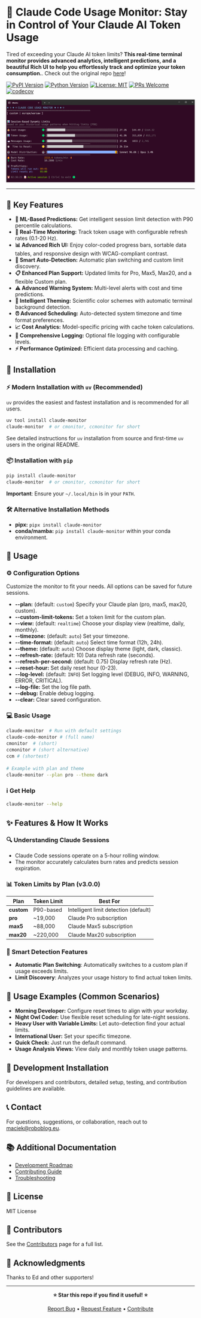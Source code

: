 # 🚀 Claude Code Usage Monitor: Stay in Control of Your Claude AI Token Usage

Tired of exceeding your Claude AI token limits? **This real-time terminal monitor provides advanced analytics, intelligent predictions, and a beautiful Rich UI to help you effortlessly track and optimize your token consumption.**.  Check out the original repo [here](https://github.com/Maciek-roboblog/Claude-Code-Usage-Monitor)!

[![PyPI Version](https://img.shields.io/pypi/v/claude-monitor.svg)](https://pypi.org/project/claude-monitor/)
[![Python Version](https://img.shields.io/badge/python-3.9+-blue.svg)](https://python.org)
[![License: MIT](https://img.shields.io/badge/License-MIT-yellow.svg)](https://opensource.org/licenses/MIT)
[![PRs Welcome](https://img.shields.io/badge/PRs-welcome-brightgreen.svg)](http://makeapullrequest.com)
[![codecov](https://codecov.io/gh/Maciek-roboblog/Claude-Code-Usage-Monitor/branch/main/graph/badge.svg)](https://codecov.io/gh/Maciek-roboblog/Claude-Code-Usage-Monitor)

![Claude Token Monitor Screenshot](https://raw.githubusercontent.com/Maciek-roboblog/Claude-Code-Usage-Monitor/main/doc/scnew.png)

---

## 🔑 Key Features

*   **🔮 ML-Based Predictions:** Get intelligent session limit detection with P90 percentile calculations.
*   **🔄 Real-Time Monitoring:** Track token usage with configurable refresh rates (0.1-20 Hz).
*   **📊 Advanced Rich UI:** Enjoy color-coded progress bars, sortable data tables, and responsive design with WCAG-compliant contrast.
*   **🤖 Smart Auto-Detection:**  Automatic plan switching and custom limit discovery.
*   **📋 Enhanced Plan Support:** Updated limits for Pro, Max5, Max20, and a flexible Custom plan.
*   **⚠️ Advanced Warning System:** Multi-level alerts with cost and time predictions.
*   **🎨 Intelligent Theming:** Scientific color schemes with automatic terminal background detection.
*   **⏰ Advanced Scheduling:** Auto-detected system timezone and time format preferences.
*   **📈 Cost Analytics:** Model-specific pricing with cache token calculations.
*   **📝 Comprehensive Logging:** Optional file logging with configurable levels.
*   **⚡ Performance Optimized:** Efficient data processing and caching.

## 🚀 Installation

### ⚡ Modern Installation with `uv` (Recommended)

`uv` provides the easiest and fastest installation and is recommended for all users.

```bash
uv tool install claude-monitor
claude-monitor  # or cmonitor, ccmonitor for short
```

See detailed instructions for `uv` installation from source and first-time `uv` users in the original README.

### 📦 Installation with `pip`

```bash
pip install claude-monitor
claude-monitor  # or cmonitor, ccmonitor for short
```
**Important**: Ensure your `~/.local/bin` is in your `PATH`.

### 🛠️ Alternative Installation Methods

*   **pipx:**  `pipx install claude-monitor`
*   **conda/mamba:**  `pip install claude-monitor` within your conda environment.

## 📖 Usage

### ⚙️ Configuration Options

Customize the monitor to fit your needs.  All options can be saved for future sessions.

*   **--plan:** (default: `custom`) Specify your Claude plan (pro, max5, max20, custom).
*   **--custom-limit-tokens:** Set a token limit for the custom plan.
*   **--view:** (default: `realtime`) Choose your display view (realtime, daily, monthly).
*   **--timezone:** (default: `auto`) Set your timezone.
*   **--time-format:** (default: `auto`) Select time format (12h, 24h).
*   **--theme:** (default: `auto`) Choose display theme (light, dark, classic).
*   **--refresh-rate:** (default: 10) Data refresh rate (seconds).
*   **--refresh-per-second:** (default: 0.75) Display refresh rate (Hz).
*   **--reset-hour:** Set daily reset hour (0-23).
*   **--log-level:** (default: `INFO`) Set logging level (DEBUG, INFO, WARNING, ERROR, CRITICAL).
*   **--log-file:** Set the log file path.
*   **--debug:** Enable debug logging.
*   **--clear:** Clear saved configuration.

### 💻 Basic Usage

```bash
claude-monitor  # Run with default settings
claude-code-monitor # (full name)
cmonitor  # (short)
ccmonitor # (short alternative)
ccm # (shortest)

# Example with plan and theme
claude-monitor --plan pro --theme dark
```

### ℹ️ Get Help

```bash
claude-monitor --help
```

## ✨ Features & How It Works

### 🔍 Understanding Claude Sessions

*   Claude Code sessions operate on a 5-hour rolling window.
*   The monitor accurately calculates burn rates and predicts session expiration.

### 📊 Token Limits by Plan (v3.0.0)

| Plan           | Token Limit | Best For                  |
|----------------|-------------|---------------------------|
| **custom**       | P90-based   | Intelligent limit detection (default) |
| **pro**          | ~19,000     | Claude Pro subscription |
| **max5**         | ~88,000     | Claude Max5 subscription |
| **max20**        | ~220,000    | Claude Max20 subscription |

### 🤖 Smart Detection Features

*   **Automatic Plan Switching**: Automatically switches to a custom plan if usage exceeds limits.
*   **Limit Discovery**:  Analyzes your usage history to find actual token limits.

## 🚀 Usage Examples (Common Scenarios)

*   **Morning Developer:** Configure reset times to align with your workday.
*   **Night Owl Coder:** Use flexible reset scheduling for late-night sessions.
*   **Heavy User with Variable Limits:** Let auto-detection find your actual limits.
*   **International User:** Set your specific timezone.
*   **Quick Check:** Just run the default command.
*   **Usage Analysis Views:** View daily and monthly token usage patterns.

## 🔧 Development Installation

For developers and contributors, detailed setup, testing, and contribution guidelines are available.

## 📞 Contact

For questions, suggestions, or collaboration, reach out to [maciek@roboblog.eu](mailto:maciek@roboblog.eu).

## 📚 Additional Documentation

*   [Development Roadmap](DEVELOPMENT.md)
*   [Contributing Guide](CONTRIBUTING.md)
*   [Troubleshooting](TROUBLESHOOTING.md)

## 📝 License

MIT License

## 🤝 Contributors

See the [Contributors](https://github.com/Maciek-roboblog/Claude-Code-Usage-Monitor/graphs/contributors) page for a full list.

## 🙏 Acknowledgments

Thanks to Ed and other supporters!

---

<div align="center">

**⭐ Star this repo if you find it useful! ⭐**

[Report Bug](https://github.com/Maciek-roboblog/Claude-Code-Usage-Monitor/issues) • [Request Feature](https://github.com/Maciek-roboblog/Claude-Code-Usage-Monitor/issues) • [Contribute](CONTRIBUTING.md)

</div>